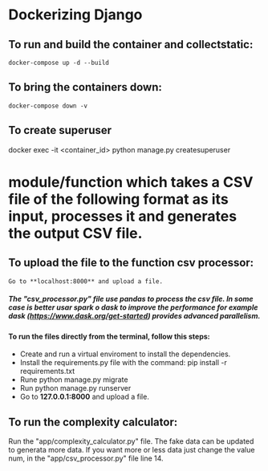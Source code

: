# Dockerizing Django

## To run and build the container and collectstatic:

    docker-compose up -d --build

## To bring the containers down:
    docker-compose down -v

## To create superuser
docker exec -it <container_id> python manage.py createsuperuser

# module/function which takes a CSV file of the following format as its input, processes it and generates the output CSV file.

## To upload the file to the function csv processor:

    Go to **localhost:8000** and upload a file.
##### The "csv_processor.py" file use pandas to process the csv file. In some case is better usar spark o dask to improve the performance for example dask (https://www.dask.org/get-started) provides advanced parallelism.



#### To run the files directly from the terminal, follow this steps:
* Create and run a virtual enviroment to install the dependencies.
* Install the requirements.py file with the command: pip install -r requirements.txt
* Rune python manage.py migrate
* Run python manage.py runserver
* Go to **127.0.0.1:8000** and upload a file.

## To run the complexity calculator:
Run the "app/complexity_calculator.py" file.
The fake data can be updated to generata more data. If you want more or less data just change the value num,
in the "app/csv_processor.py" file line 14.